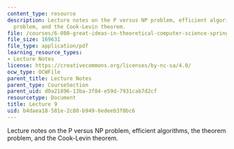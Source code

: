 ```yaml
---
content_type: resource
description: Lecture notes on the P versus NP problem, efficient algorithms, the theorem
  problem, and the Cook-Levin theorem.
file: /courses/6-080-great-ideas-in-theoretical-computer-science-spring-2008/b4daea18581e2c80b9496edeeb3f0bc6_lec9.pdf
file_size: 169631
file_type: application/pdf
learning_resource_types:
- Lecture Notes
license: https://creativecommons.org/licenses/by-nc-sa/4.0/
ocw_type: OCWFile
parent_title: Lecture Notes
parent_type: CourseSection
parent_uid: d0a21896-13ba-3f84-e59d-7931cab7d2cf
resourcetype: Document
title: Lecture 9
uid: b4daea18-581e-2c80-b949-6edeeb3f0bc6
---
```

Lecture notes on the P versus NP problem, efficient algorithms, the theorem problem, and the Cook-Levin theorem.